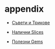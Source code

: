 # appendix

 <ul class='toc'><li><a href='/bg/appendix/tips'>Съвети и Трикове</a></li></ul>

<ul class='toc'><li><a href='/bg/appendix/slices'>Налични Slices</a></li></ul>

<ul class='toc'><li><a href='/bg/appendix/gems'>Полезни Gems</a></li></ul> 